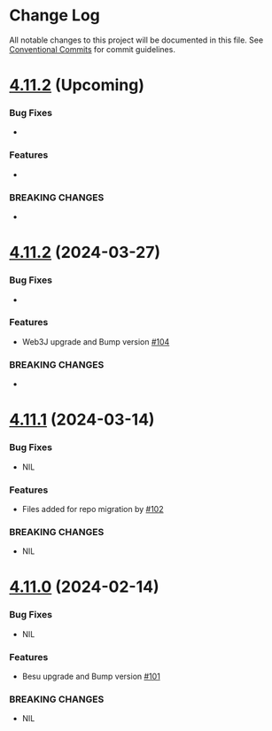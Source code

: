 # Change Log

All notable changes to this project will be documented in this file.
See [Conventional Commits](https://conventionalcommits.org) for commit guidelines.

# [4.11.2]() (Upcoming)

### Bug Fixes

*

### Features

*

### BREAKING CHANGES

*

# [4.11.2](https://github.com/web3j/web3j-evm/releases/tag/v4.11.2) (2024-03-27)

### Bug Fixes

* 

### Features

* Web3J upgrade and Bump version [#104](https://github.com/web3j/web3j-evm/pull/104)

### BREAKING CHANGES

* 


# [4.11.1](https://github.com/web3j/web3j-evm/releases/tag/v4.11.1) (2024-03-14)

### Bug Fixes

* NIL

### Features

* Files added for repo migration by [#102](https://github.com/web3j/web3j-evm/pull/102)

### BREAKING CHANGES

* NIL


# [4.11.0](https://github.com/web3j/web3j-evm/releases/tag/v4.11.0) (2024-02-14)

### Bug Fixes

* NIL

### Features

* Besu upgrade and Bump version [#101](https://github.com/web3j/web3j-evm/pull/101)

### BREAKING CHANGES

* NIL